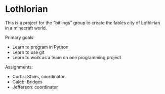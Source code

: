# Lothlorian

This is a project for the "bitlings" group to create the fables city of Lothlirian in a minecraft world.

Primary goals:
- Learn to program in Python
- Learn to use git
- Learn to work as a team on one programming project

Assignments:
- Curtis: Stairs, coordinator
- Caleb: Bridges
- Jefferson: coordinator
